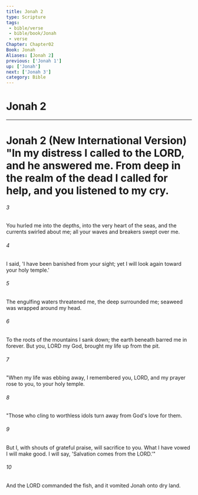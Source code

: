 ```yaml
---
title: Jonah 2
type: Scripture
tags:
 - bible/verse
 - bible/book/Jonah
 - verse
Chapter: Chapter02
Book: Jonah
Aliases: [Jonah 2]
previous: ['Jonah 1']
up: ['Jonah']
next: ['Jonah 3']
category: Bible
---
```

# Jonah 2

***
# Jonah 2 (New International Version) "In my distress I called to the LORD, and he answered me. From deep in the realm of the dead I called for help, and you listened to my cry. 

###### 3 
You hurled me into the depths, into the very heart of the seas, and the currents swirled about me; all your waves and breakers swept over me. 

###### 4 
I said, 'I have been banished from your sight; yet I will look again toward your holy temple.' 

###### 5 
The engulfing waters threatened me, the deep surrounded me; seaweed was wrapped around my head. 

###### 6 
To the roots of the mountains I sank down; the earth beneath barred me in forever. But you, LORD my God, brought my life up from the pit. 

###### 7 
"When my life was ebbing away, I remembered you, LORD, and my prayer rose to you, to your holy temple. 

###### 8 
"Those who cling to worthless idols turn away from God's love for them. 

###### 9 
But I, with shouts of grateful praise, will sacrifice to you. What I have vowed I will make good. I will say, 'Salvation comes from the LORD.'" 

###### 10 
And the LORD commanded the fish, and it vomited Jonah onto dry land. 
